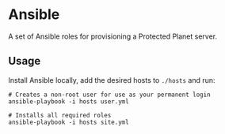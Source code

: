 # Ansible

A set of Ansible roles for provisioning a Protected Planet server.

## Usage

Install Ansible locally, add the desired hosts to `./hosts` and run:

```
# Creates a non-root user for use as your permanent login
ansible-playbook -i hosts user.yml

# Installs all required roles
ansible-playbook -i hosts site.yml
```
